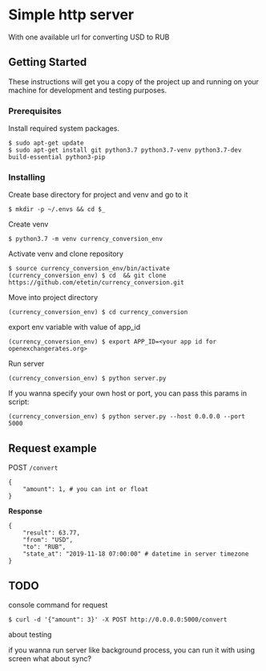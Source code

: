# Simple http server
With one available url for converting USD to RUB


## Getting Started

These instructions will get you a copy of the project up and running on your machine for development and testing purposes.

### Prerequisites

Install required system packages.

```
$ sudo apt-get update
$ sudo apt-get install git python3.7 python3.7-venv python3.7-dev build-essential python3-pip 
```

### Installing

Create base directory for project and venv and go to it
```
$ mkdir -p ~/.envs && cd $_
```

Create venv
```
$ python3.7 -m venv currency_conversion_env
```

Activate venv and clone repository
```
$ source currency_conversion_env/bin/activate
(currency_conversion_env) $ cd  && git clone https://github.com/etetin/currency_conversion.git
```

Move into project directory
```
(currency_conversion_env) $ cd currency_conversion
```

export env variable with value of app_id
```
(currency_conversion_env) $ export APP_ID=<your app id for openexchangerates.org>
```

Run server
```
(currency_conversion_env) $ python server.py
```

If you wanna specify your own host or port, you can pass this params in script:
```
(currency_conversion_env) $ python server.py --host 0.0.0.0 --port 5000
```


## Request example

POST `/convert`
```
{
    "amount": 1, # you can int or float
}
```

**Response**
```
{
    "result": 63.77,
    "from": "USD",
    "to": "RUB",
    "state_at": "2019-11-18 07:00:00" # datetime in server timezone
}
```
## TODO
console command for request
```
$ curl -d '{"amount": 3}' -X POST http://0.0.0.0:5000/convert 
```

about testing

if you wanna run server like background process, you can run it with using screen
what about sync?